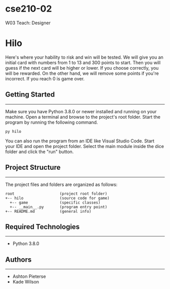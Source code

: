 # cse210-02
W03 Teach: Designer


# Hilo
Here's where your hability to risk and win will be tested. We will give you an initial card with numbers from 1 to 13 and 300 points to start. Then you will guess if the next card will be higher or lower. If you choose correctly, you will be rewarded. On the other hand, we will remove some points if you're incorrect. If you reach 0 is game over.

## Getting Started
---
Make sure you have Python 3.8.0 or newer installed and running on your machine. Open a terminal and 
browse to the project's root folder. Start the program by running the following command.
```
py hilo 
```
You can also run the program from an IDE like Visual Studio Code. Start your IDE and open the 
project folder. Select the main module inside the dice folder and click the "run" button.

## Project Structure
---
The project files and folders are organized as follows:
```
root                    (project root folder)
+-- hilo                (source code for game)
  +-- game              (specific classes)
  +-- __main__.py       (program entry point)
+-- README.md           (general info)
```

## Required Technologies
---
* Python 3.8.0

## Authors
---
* Ashton Pieterse
* Kade Wilson
